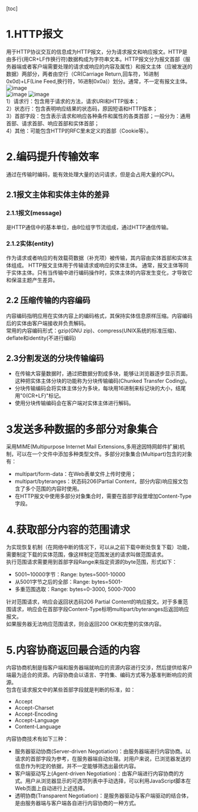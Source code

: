 [toc]
# 1.HTTP报文
用于HTTP协议交互的信息成为HTTP报文，分为请求报文和响应报文。HTTP是由多行(用CR+LF作换行符)数据构成为字符串文本。HTTP报文分为报文首部（服务器端或者客户端需要处理的请求或响应的内容及属性）和报文主体（应被发送的数据）两部分，两者由空行（CR(Carriage Return,回车符，16进制0x0d)+LF(Line Feed,换行符，16进制0x0a)）划分。通常，不一定有报文主体。  
![image](https://timgsa.baidu.com/timg?image&quality=80&size=b9999_10000&sec=1533872828435&di=690936ad48cec0ed06d03a6b9fb9c093&imgtype=0&src=http%3A%2F%2Fwww.th7.cn%2Fd%2Ffile%2Fp%2F2016%2F05%2F24%2Fddfa9a60929c65020ee957bbe4883901.jpg)  
![image](https://timgsa.baidu.com/timg?image&quality=80&size=b9999_10000&sec=1533872894398&di=60b0113aca24ab9f5cbbc3750bdaa035&imgtype=0&src=http%3A%2F%2Fimg0.tuicool.com%2F2u6RviE.jpg%2521web)
![image](https://timgsa.baidu.com/timg?image&quality=80&size=b9999_10000&sec=1533873012841&di=3f6772bd85abae31f72f7900bd2c1190&imgtype=0&src=http%3A%2F%2Fimg.it610.com%2Fimage%2Finfo5%2Ffc6d458936594e4aa5c19aee0ababbd9.jpg)  
1）请求行：包含用于请求的方法，请求URI和HTTP版本；  
2）状态行：包含表明响应结果的状态码，原因短语和HTTP版本；  
3）首部字段：包含表示请求和响应各种条件和属性的各类首部；一般分为：通用首部、请求首部、响应首部和实体首部；  
4）其他：可能包含HTTP的RFC里未定义的首部（Cookie等）。
# 2.编码提升传输效率
通过在传输时编码，能有效处理大量的访问请求，但是会占用大量的CPU。
## 2.1报文主体和实体主体的差异
### 2.1.1报文(message)
是HTTP通信中的基本单位，由8位组字节流组成，通过HTTP通信传输。
### 2.1.2实体(entity)
作为请求或者响应的有效载荷数据（补充项）被传输，其内容由实体首部和实体主体组成。
HTTP报文主体用于传输请求或响应的实体主体。
通常，报文主体等同于实体主体。只有当传输中进行编码操作时，实体主体的内容发生变化，才导致它和保温主题产生差异。
## 2.2 压缩传输的内容编码
内容编码指明应用在实体内容上的编码格式，其保持实体信息原样压缩。内容编码后的实体由客户端接收并负责解码。  
常用的内容编码形式：gzip(GNU zip)、compress(UNIX系统的标准压缩)、deflate和identity(不进行编码)
## 2.3分割发送的分块传输编码
- 在传输大容量数据时，通过把数据分割成多块，能够让浏览器逐步显示页面。这种把实体主体分块的功能称为分块传输编码(Chunked Transfer Coding)。
- 分块传输编码会将实体主体分为多块，每块用16进制来标记块的大小，结尾用"0(CR+LF)"标记。  
- 使用分块传输编码会在客户端对实体主体进行解码。
# 3发送多种数据的多部分对象集合  

采用MIME(Multipurpose Internet Mail Extensions,多用途因特网邮件扩展)机制，可以在一个文件中添加多种类型文件。多部分对象集合(Multipart)包含的对象有：  
- multipart/form-data：在Web表单文件上传时使用；
- multipart/byteranges：状态码206(Partial Content，部分内容)响应报文包含了多个范围的内容时使用。
- 在HTTP报文中使用多部分对象集合时，需要在首部字段里增加Content-Type字段。
# 4.获取部分内容的范围请求
为实现恢复机制（在网络中断的情况下，可以从之前下载中断处恢复下载）功能，需要制定下载的实体范围，像这样制定范围发送的请求叫做范围请求。  
执行范围请求需要用到首部字段Range来指定资源的byte范围，形式如下：  
- 5001~10000字节：Range: bytes=5001-10000
- 从5001字节之后的全部：Range: bytes=5001-
- 多重范围选取：Range: bytes=0-3000, 5000-7000  

针对范围请求，响应会返回状态码206 Partial Content的响应报文。对于多重范围请求，响应会在首部字段Content-Type标明multipart/byteranges后返回响应报文。  
如果服务器无法响应范围请求，则会返回200 OK和完整的实体内容。  
# 5.内容协商返回最合适的内容
内容协商机制是指客户端和服务器端就响应的资源内容进行交涉，然后提供给客户端最为适合的资源。内容协商会以语言、字符集、编码方式等为基准判断响应的资源。  
包含在请求报文中的某些首部字段就是判断的标准，如：
- Accept
- Accept-Charset
- Accept-Encoding
- Accept-Language
- Content-Language  

内容协商技术有如下三种：  
- 服务器驱动协商(Server-driven Negotiation)：由服务器端进行内容协商。以请求的首部字段为参考，在服务器端自动处理。对用户来说，已浏览器发送的信息作为判定的依据，并不一定能够筛选出最优内容。
- 客户端驱动写上(Agent-driven Negotiation)：由客户端进行内容协商的方式。用户从浏览器显示的可选项列表中手动选择，可以利用JavaScript脚本在Web页面上自动进行上述选择。
- 透明协商(Transparent Negotiation)：是服务器驱动与客户端驱动的结合体，是由服务器端与客户端各自进行内容协商的一种方式。